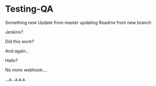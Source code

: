 # Testing-QA

Something new
Update from master
updating Readme from new branch

Jenkins?

Did this work?

And again...

Hello?

No more webhook....

...a...a.a.a.
